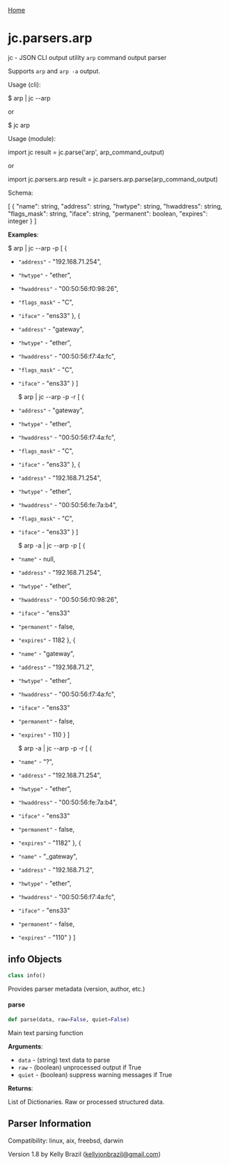 [Home](https://kellyjonbrazil.github.io/jc/)
<a id="jc.parsers.arp"></a>

# jc.parsers.arp

jc - JSON CLI output utility `arp` command output parser

Supports `arp` and `arp -a` output.

Usage (cli):

$ arp | jc --arp

or

$ jc arp

Usage (module):

import jc
result = jc.parse('arp', arp_command_output)

or

import jc.parsers.arp
result = jc.parsers.arp.parse(arp_command_output)

Schema:

[
{
"name":         string,
"address":      string,
"hwtype":       string,
"hwaddress":    string,
"flags_mask":   string,
"iface":        string,
"permanent":    boolean,
"expires":      integer
}
]

**Examples**:

  
  $ arp | jc --arp -p
  [
  {
- `"address"` - "192.168.71.254",
- `"hwtype"` - "ether",
- `"hwaddress"` - "00:50:56:f0:98:26",
- `"flags_mask"` - "C",
- `"iface"` - "ens33"
  },
  {
- `"address"` - "gateway",
- `"hwtype"` - "ether",
- `"hwaddress"` - "00:50:56:f7:4a:fc",
- `"flags_mask"` - "C",
- `"iface"` - "ens33"
  }
  ]
  
  $ arp | jc --arp -p -r
  [
  {
- `"address"` - "gateway",
- `"hwtype"` - "ether",
- `"hwaddress"` - "00:50:56:f7:4a:fc",
- `"flags_mask"` - "C",
- `"iface"` - "ens33"
  },
  {
- `"address"` - "192.168.71.254",
- `"hwtype"` - "ether",
- `"hwaddress"` - "00:50:56:fe:7a:b4",
- `"flags_mask"` - "C",
- `"iface"` - "ens33"
  }
  ]
  
  $ arp -a | jc --arp -p
  [
  {
- `"name"` - null,
- `"address"` - "192.168.71.254",
- `"hwtype"` - "ether",
- `"hwaddress"` - "00:50:56:f0:98:26",
- `"iface"` - "ens33"
- `"permanent"` - false,
- `"expires"` - 1182
  },
  {
- `"name"` - "gateway",
- `"address"` - "192.168.71.2",
- `"hwtype"` - "ether",
- `"hwaddress"` - "00:50:56:f7:4a:fc",
- `"iface"` - "ens33"
- `"permanent"` - false,
- `"expires"` - 110
  }
  ]
  
  $ arp -a | jc --arp -p -r
  [
  {
- `"name"` - "?",
- `"address"` - "192.168.71.254",
- `"hwtype"` - "ether",
- `"hwaddress"` - "00:50:56:fe:7a:b4",
- `"iface"` - "ens33"
- `"permanent"` - false,
- `"expires"` - "1182"
  },
  {
- `"name"` - "_gateway",
- `"address"` - "192.168.71.2",
- `"hwtype"` - "ether",
- `"hwaddress"` - "00:50:56:f7:4a:fc",
- `"iface"` - "ens33"
- `"permanent"` - false,
- `"expires"` - "110"
  }
  ]

<a id="jc.parsers.arp.info"></a>

## info Objects

```python
class info()
```

Provides parser metadata (version, author, etc.)

<a id="jc.parsers.arp.parse"></a>

#### parse

```python
def parse(data, raw=False, quiet=False)
```

Main text parsing function

**Arguments**:

  
- `data` - (string)  text data to parse
- `raw` - (boolean) unprocessed output if True
- `quiet` - (boolean) suppress warning messages if True
  

**Returns**:

  
  List of Dictionaries. Raw or processed structured data.

## Parser Information
Compatibility:  linux, aix, freebsd, darwin

Version 1.8 by Kelly Brazil (kellyjonbrazil@gmail.com)
